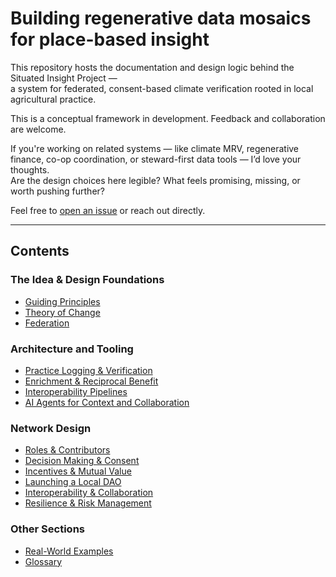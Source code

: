 # Building regenerative data mosaics for place-based insight

This repository hosts the documentation and design logic behind the Situated Insight Project —  
a system for federated, consent-based climate verification rooted in local agricultural practice.

This is a conceptual framework in development. Feedback and collaboration are welcome.

If you're working on related systems — like climate MRV, regenerative finance, co-op coordination, or steward-first data tools — I’d love your thoughts.  
Are the design choices here legible? What feels promising, missing, or worth pushing further?

Feel free to [open an issue](https://github.com/YOUR_REPO/issues) or reach out directly.

---

## Contents

### **The Idea & Design Foundations**  
- [Guiding Principles](idea-design-foundations.md#guiding-principles)  
- [Theory of Change](idea-design-foundations.md#theory-of-change)  
- [Federation](idea-design-foundations.md#federation)

### **Architecture and Tooling**  
- [Practice Logging & Verification](architecture_tooling.md#practice-logging--verification)  
- [Enrichment & Reciprocal Benefit](architecture_tooling.md#enrichment--reciprocal-benefit)  
- [Interoperability Pipelines](architecture_tooling.md#interoperability-pipelines)  
- [AI Agents for Context and Collaboration](architecture_tooling.md#ai-agents-for-context-and-collaboration)

### **Network Design**  
- [Roles & Contributors](network_design.md#who-participates)  
- [Decision Making & Consent](network_design.md#decision-making--consent)  
- [Incentives & Mutual Value](network_design.md#incentives--mutual-value)  
- [Launching a Local DAO](network_design.md#launching-a-local-dao)  
- [Interoperability & Collaboration](network_design.md#interoperability--collaboration)  
- [Resilience & Risk Management](network_design.md#resilience--risk-management)

### **Other Sections**  
- [Real-World Examples](real_world_examples.md#real-world-examples)  
- [Glossary](glossary.md#glossary)
